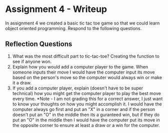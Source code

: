 # Assignment 4 - Writeup

In assignment 4 we created a basic tic tac toe game so that we could learn object oriented programming. Respond to the following questions.

## Reflection Questions

1. What was the most difficult part to tic-tac-toe?
    Creating the function to see if anyone won.
2. Explain how you would add a computer player to the game.
    When someone inputs their move I would have the computer input its move based on the person's move so the computer would always win or make it a draw.
3. If you add a computer player, explain (doesn't have to be super technical) how you might get the computer player to play the best move every time. *Note - I am not grading this for a correct answer, I just want to know your thoughts on how you might accomplish it.
    I would have the computer always go first and put an "X" in a corner and if the person doesn't put an "O" in the middle then its a guranteed win, but if they do put an "O" in the middle then I would have the computer put its move in the opposite corner to ensure at least a draw or a win for the computer.